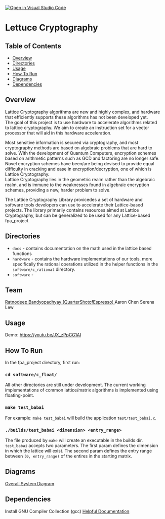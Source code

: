 [![Open in Visual Studio Code](https://classroom.github.com/assets/open-in-vscode-f059dc9a6f8d3a56e377f745f24479a46679e63a5d9fe6f495e02850cd0d8118.svg)](https://classroom.github.com/online_ide?assignment_repo_id=462966&assignment_repo_type=GroupAssignmentRepo)
# Lettuce Cryptography

## Table of Contents
- [Overview](#overview)
- [Directories](#directories)
- [Usage](#usage)
- [How To Run](#how-to-run)
- [Diagrams](#diagrams)
- [Dependencies](#dependencies)

## Overview

Lattice Cryptography algorithms are new and highly complex, and hardware that efficiently supports these algorithms has not been developed yet.  
The goal of this project is to use hardware to accelerate algorithms related to lattice cryptography. 
We aim to create an instruction set for a vector processor that will aid in this hardware acceleration.

Most sensitive information is secured via cryptography, and most cryptography methods are based on algebraic problems that are hard to solve. 
With the development of Quantum Computers, encryption schemes based on arithmetic patterns such as GCD and factoring are no longer safe.  
Novel encryption schemes have been/are being devised to provide equal difficulty in cracking and ease in encryption/decryption, one of which is Lattice Cryptography.  
Lattice Cryptography lies in the geometric realm rather than the algebraic realm, and is immune to the weaknesses found in algebraic encryption schemes, providing a new, harder problem to solve.

The Lattice Cryptography Library provicedes a set of hardware and software tools developers can use to accelerate their Lattice-based projects.
The library primarily contains resources aimed at Lattice Cryptography, but can be generalized to be used for any Lattice-based fpa_project.

## Directories

- `docs` - contains documentation on the math used in the lattice based functions
- `hardware` - contains the hardware implementations of our tools, more specifically the rational operations utilized in the helper functions in the `software/c_rational` directory.
- `software` - 

## Team
<a href="https://github.com/quartershotofespresso" target="_blank">Ratnodeep Bandyopadhyay (QuarterShotofEspresso) </a>
<a>Aaron Chen</a>
<a>Serena Lew</a>

## Usage
Demo: <https://youtu.be/JX_zPpCG1AI>


## How To Run
In the fpa_project directory, first run:

### `cd software/c_float/`

All other directories are still under development. The current working implementations of common lattice/matrix algorithms is implemented using floating-point.


### `make test_babai`

For example: `make test_babai` will build the application `test/test_babai.c`.


### `./builds/test_babai <dimension> <entry_range>`

The file produced by `make` will create an executable in the builds dir. `test_babai` accepts two parameters. The first param defines the dimension in which the lattice will
exist. The second param defines the entry range between `(0, entry_range)` of the entires in the starting matrix.


## Diagrams

[Overall System Diagram](https://drive.google.com/drive/folders/1YGCwTQlcjTE00WdZHfjSy_6PzhuNGeT6)



## Dependencies
Install GNU Compiler Collection (gcc) [Helpful Documentation](https://gcc.gnu.org/install/)

